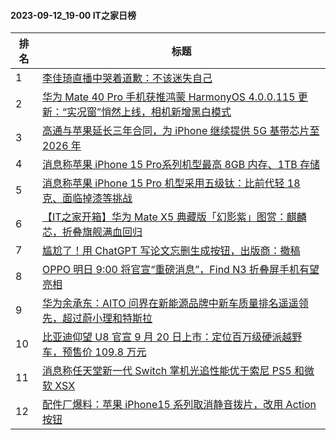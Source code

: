 #### 2023-09-12_19-00  IT之家日榜

| 排名 | 标题|
| --- | ---|
| 1 | [李佳琦直播中哭着道歉：不该迷失自己](https://www.ithome.com/0/718/423.htm) |
| 2 | [华为 Mate 40 Pro 手机获推鸿蒙 HarmonyOS 4.0.0.115 更新：“实况窗”悄然上线，相机新增黑白模式](https://www.ithome.com/0/718/414.htm) |
| 3 | [高通与苹果延长三年合同，为 iPhone 继续提供 5G 基带芯片至 2026 年](https://www.ithome.com/0/718/399.htm) |
| 4 | [消息称苹果 iPhone 15 Pro系列机型最高 8GB 内存、1TB 存储](https://www.ithome.com/0/718/432.htm) |
| 5 | [消息称苹果 iPhone 15 Pro 机型采用五级钛：比前代轻 18 克、面临掉漆等挑战](https://www.ithome.com/0/718/435.htm) |
| 6 | [【IT之家开箱】华为 Mate X5 典藏版「幻影紫」图赏：麒麟芯，折叠旗舰满血回归](https://www.ithome.com/0/718/510.htm) |
| 7 | [尴尬了！用 ChatGPT 写论文忘删生成按钮，出版商：撤稿](https://www.ithome.com/0/718/409.htm) |
| 8 | [OPPO 明日 9:00 将官宣“重磅消息”，Find N3 折叠屏手机有望亮相](https://www.ithome.com/0/718/418.htm) |
| 9 | [华为余承东：AITO 问界在新能源品牌中新车质量排名遥遥领先，超过蔚小理和特斯拉](https://www.ithome.com/0/718/580.htm) |
| 10 | [比亚迪仰望 U8 官宣 9 月 20 日上市：定位百万级硬派越野车，预售价 109.8 万元](https://www.ithome.com/0/718/395.htm) |
| 11 | [消息称任天堂新一代 Switch 掌机光追性能优于索尼 PS5 和微软 XSX](https://www.ithome.com/0/718/429.htm) |
| 12 | [配件厂爆料：苹果 iPhone15 系列取消静音拨片，改用 Action 按钮](https://www.ithome.com/0/718/438.htm) |
